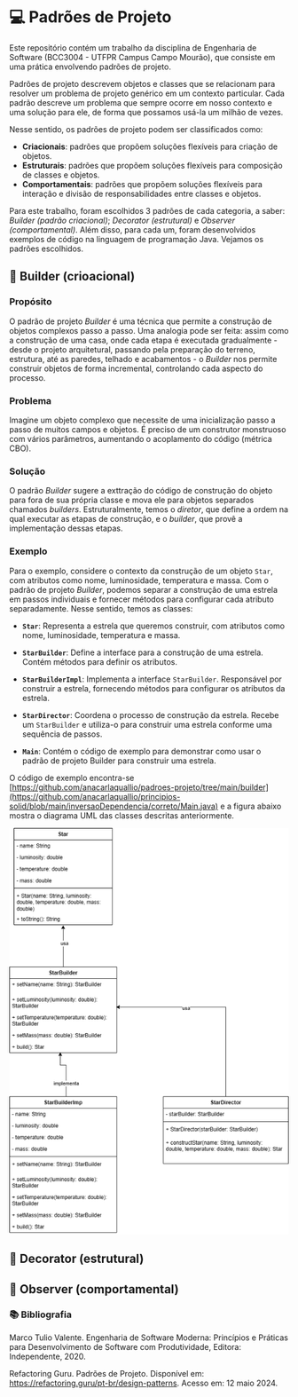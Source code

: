 # 💻 Padrões de Projeto
Este repositório contém um trabalho da disciplina de Engenharia de Software (BCC3004 - UTFPR Campus Campo Mourão), que consiste em uma prática envolvendo padrões de projeto.

Padrões de projeto descrevem objetos e classes que se relacionam para resolver um problema de projeto genérico em um contexto particular. Cada padrão descreve um problema que sempre ocorre em nosso contexto e uma solução para ele, de forma que possamos usá-la um milhão de vezes.

Nesse sentido, os padrões de projeto podem ser classificados como:

- **Criacionais**: padrões que propõem soluções flexíveis para criação de objetos.
- **Estruturais**: padrões que propõem soluções flexíveis para composição de classes e objetos.
- **Comportamentais**: padrões que propõem soluções flexíveis para interação e divisão de responsabilidades entre classes e objetos.

Para este trabalho, foram escolhidos 3 padrões de cada categoria, a saber: *Builder (padrão criacional)*; *Decorator (estrutural)* e *Observer (comportamental)*. Além disso, para cada um, foram desenvolvidos exemplos de código na linguagem de programação Java. Vejamos os padrões escolhidos.

## 📝 Builder (crioacional)
### Propósito
O padrão de projeto *Builder* é uma técnica que permite a construção de objetos complexos passo a passo. Uma analogia pode ser feita: assim como a construção de uma casa, onde cada etapa é executada gradualmente - desde o projeto arquitetural, passando pela preparação do terreno, estrutura, até as paredes, telhado e acabamentos - o *Builder* nos permite construir objetos de forma incremental, controlando cada aspecto do processo.

### Problema
Imagine um objeto complexo que necessite de uma inicialização passo a passo de muitos campos e objetos. É preciso de um construtor monstruoso com vários parâmetros, aumentando o acoplamento do código (métrica CBO).

### Solução
O padrão *Builder* sugere a exttração do código de construção do objeto para fora de sua própria classe e mova ele para objetos separados chamados *builders*. Estruturalmente, temos o *diretor*, que define a ordem na qual executar as etapas de construção, e o *builder*, que provê a implementação dessas etapas.

### Exemplo
Para o exemplo, considere o contexto da construção de um objeto `Star`, com atributos como nome, luminosidade, temperatura e massa. Com o padrão de projeto *Builder*, podemos separar a construção de uma estrela em passos individuais e fornecer métodos para configurar cada atributo separadamente. Nesse sentido, temos as classes:

- **`Star`**: Representa a estrela que queremos construir, com atributos como nome, luminosidade, temperatura e massa.

- **`StarBuilder`**: Define a interface para a construção de uma estrela. Contém métodos para definir os atributos.

- **`StarBuilderImpl`**: Implementa a interface `StarBuilder`. Responsável por construir a estrela, fornecendo métodos para configurar os atributos da estrela.

- **`StarDirector`**: Coordena o processo de construção da estrela. Recebe um `StarBuilder` e utiliza-o para construir uma estrela conforme uma sequência de passos.

- **`Main`**: Contém o código de exemplo para demonstrar como usar o padrão de projeto Builder para construir uma estrela.

O código de exemplo encontra-se [https://github.com/anacarlaquallio/padroes-projeto/tree/main/builder](https://github.com/anacarlaquallio/principios-solid/blob/main/inversaoDependencia/correto/Main.java) e a figura abaixo mostra o diagrama UML das classes descritas anteriormente.

![Diagrama UML - Builder](builder/diagrama-builder.png)

## 📝 Decorator (estrutural)


## 📝 Observer (comportamental)


### 📚 Bibliografia

Marco Tulio Valente. Engenharia de Software Moderna: Princípios e Práticas para Desenvolvimento de Software com Produtividade, Editora: Independente, 2020.

Refactoring Guru. Padrões de Projeto. Disponível em: https://refactoring.guru/pt-br/design-patterns. Acesso em: 12 maio 2024.